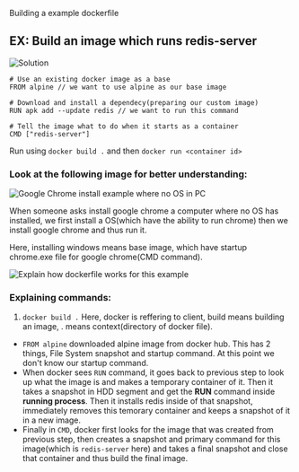 Building a example dockerfile

## EX: Build an image which runs redis-server

![Solution](https://github.com/SaiferGit/Learning_Docker/blob/master/More%20learning%20from%20udemy/learn11%20image1.png)


```
# Use an existing docker image as a base
FROM alpine // we want to use alpine as our base image

# Download and install a dependecy(preparing our custom image)
RUN apk add --update redis // we want to run this command

# Tell the image what to do when it starts as a container
CMD ["redis-server"]
```

Run using ```docker build .``` and then ```docker run <container id>```

### Look at the following image for better understanding:

![Google Chrome install example where no OS in PC](https://github.com/SaiferGit/Learning_Docker/blob/master/More%20learning%20from%20udemy/learn11%20image2.png)

When someone asks install google chrome a computer where no OS has installed, we first install a OS(which have the ability to run chrome) then we install google chrome and thus run it. 

Here, installing windows means base image, which have startup chrome.exe file for google chrome(CMD command). 


![Explain how dockerfile works for this example](https://github.com/SaiferGit/Learning_Docker/blob/master/More%20learning%20from%20udemy/learn11%20image3.png)


### Explaining commands:
1. ```docker build .```
Here, docker is reffering to client,  build means building an image, . means context(directory of docker file).

 - ```FROM alpine``` downloaded alpine image from docker hub. This has 2 things, File System snapshot and startup command. At this point we don't know our startup command.
 - When docker sees ```RUN``` command, it goes back to previous step to look up what the image is and makes a temporary container of it. Then it takes a snapshot in HDD segment and get the **RUN** command inside **running process**. Then it installs redis inside of that snapshot, immediately removes this temorary container and keeps a snapshot of it in a new image.
 - Finally in ```CMD```, docker first looks for the image that was created from previous step, then creates a snapshot and primary command for this image(which is ```redis-server``` here) and takes a final snapshot and close that container and thus build the final image.  
